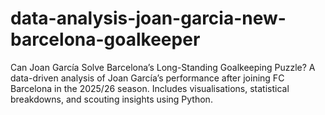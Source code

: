# data-analysis-joan-garcia-new-barcelona-goalkeeper
Can Joan García Solve Barcelona’s Long-Standing Goalkeeping Puzzle? A data-driven analysis of Joan García’s performance after joining FC Barcelona in the 2025/26 season. Includes visualisations, statistical breakdowns, and scouting insights using Python.
